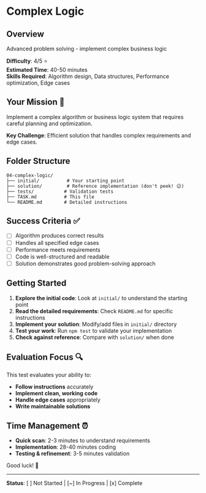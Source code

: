 # Complex Logic

## Overview
Advanced problem solving - implement complex business logic

**Difficulty**: 4/5 ⭐  
**Estimated Time**: 40-50 minutes  
**Skills Required**: Algorithm design, Data structures, Performance optimization, Edge cases

## Your Mission 🎯

Implement a complex algorithm or business logic system that requires careful planning and optimization.

**Key Challenge**: Efficient solution that handles complex requirements and edge cases.

## Folder Structure
```
04-complex-logic/
├── initial/          # Your starting point
├── solution/         # Reference implementation (don't peek! 😉)
├── tests/           # Validation tests
├── TASK.md          # This file
└── README.md        # Detailed instructions
```

## Success Criteria ✅

- [ ] Algorithm produces correct results
- [ ] Handles all specified edge cases
- [ ] Performance meets requirements
- [ ] Code is well-structured and readable
- [ ] Solution demonstrates good problem-solving approach

## Getting Started

1. **Explore the initial code**: Look at `initial/` to understand the starting point
2. **Read the detailed requirements**: Check `README.md` for specific instructions
3. **Implement your solution**: Modify/add files in `initial/` directory
4. **Test your work**: Run `npm test` to validate your implementation
5. **Check against reference**: Compare with `solution/` when done

## Evaluation Focus 🔍

This test evaluates your ability to:
- **Follow instructions** accurately
- **Implement clean, working code**
- **Handle edge cases** appropriately
- **Write maintainable solutions**

## Time Management ⏰

- **Quick scan**: 2-3 minutes to understand requirements
- **Implementation**: 28-40 minutes coding
- **Testing & refinement**: 3-5 minutes validation

Good luck! 🚀

---
**Status**: [ ] Not Started | [~] In Progress | [x] Complete
